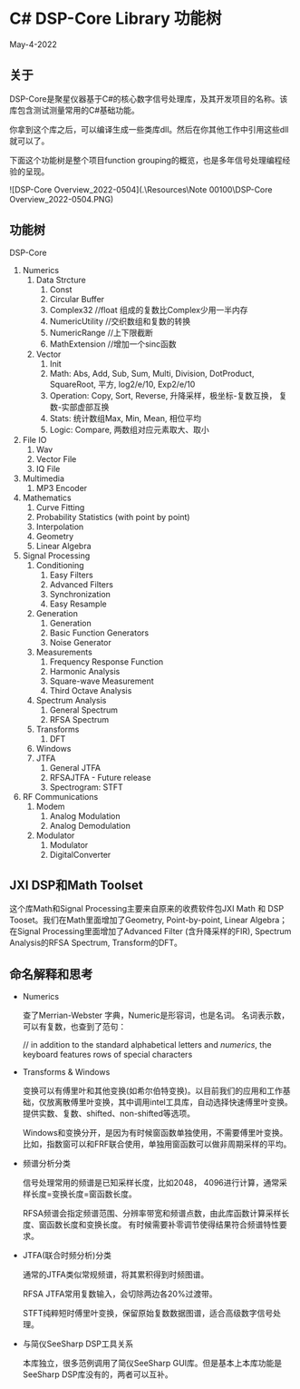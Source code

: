 # C# DSP-Core Library 功能树

May-4-2022

## 关于

DSP-Core是聚星仪器基于C#的核心数字信号处理库，及其开发项目的名称。该库包含测试测量常用的C#基础功能。

你拿到这个库之后，可以编译生成一些类库dll。然后在你其他工作中引用这些dll就可以了。

下面这个功能树是整个项目function grouping的概览，也是多年信号处理编程经验的呈现。

![DSP-Core Overview_2022-0504](.\Resources\Note 00100\DSP-Core Overview_2022-0504.PNG)

## 功能树

DSP-Core

1. Numerics
   1. Data Strcture
      1. Const
      2. Circular Buffer
      3. Complex32  //float 组成的复数比Complex少用一半内存
      4. NumericUtility  //交织数组和复数的转换
      5. NumericRange //上下限截断
      6. MathExtension //增加一个sinc函数
   2. Vector
      1. Init
      2. Math: Abs, Add, Sub, Sum, Multi, Division, DotProduct, SquareRoot, 平方, log2/e/10, Exp2/e/10
      3. Operation: Copy, Sort, Reverse, 升降采样，极坐标-复数互换， 复数-实部虚部互换
      4. Stats: 统计数组Max, Min, Mean, 相位平均
      5. Logic: Compare, 两数组对应元素取大、取小
2. File IO
   1. Wav
   2. Vector File
   3. IQ File
3. Multimedia
   1. MP3 Encoder
4. Mathematics
   1. Curve Fitting
   2. Probability Statistics (with point by point)
   3. Interpolation
   4. Geometry
   5. Linear Algebra
5. Signal Processing
   1. Conditioning
      1. Easy Filters
      2. Advanced Filters
      3. Synchronization
      4. Easy Resample
   2. Generation
      1. Generation
      2. Basic Function Generators
      3. Noise Generator
   3. Measurements
      1. Frequency Response Function
      2. Harmonic Analysis
      3. Square-wave Measurement
      4. Third Octave Analysis
   4. Spectrum Analysis
      1. General Spectrum
      2. RFSA Spectrum
   5. Transforms
      1. DFT
   6. Windows
   7. JTFA
      1. General JTFA
      2. RFSAJTFA - Future release
      3. Spectrogram: STFT
6. RF Communications
   1. Modem
      1. Analog Modulation
      2. Analog Demodulation
   2. Modulator
      1. Modulator
      2. DigitalConverter



## JXI DSP和Math Toolset

这个库Math和Signal Processing主要来自原来的收费软件包JXI Math 和 DSP Tooset。我们在Math里面增加了Geometry, Point-by-point, Linear Algebra；在Signal Processing里面增加了Advanced Filter (含升降采样的FIR), Spectrum Analysis的RFSA Spectrum, Transform的DFT。



## 命名解释和思考

* Numerics

  查了Merrian-Webster 字典，Numeric是形容词，也是名词。 名词表示数，可以有复数，也查到了范句：

  // in addition to the standard alphabetical letters and *numerics*, the keyboard features rows of special characters

* Transforms & Windows

  变换可以有傅里叶和其他变换(如希尔伯特变换)。以目前我们的应用和工作基础，仅放离散傅里叶变换，其中调用intel工具库，自动选择快速傅里叶变换。提供实数、复数、shifted、non-shifted等选项。

  Windows和变换分开，是因为有时候窗函数单独使用，不需要傅里叶变换。比如，指数窗可以和FRF联合使用，单独用窗函数可以做非周期采样的平均。

* 频谱分析分类

  信号处理常用的频谱是已知采样长度，比如2048， 4096进行计算，通常采样长度=变换长度=窗函数长度。

  RFSA频谱会指定频谱范围、分辨率带宽和频谱点数，由此库函数计算采样长度、窗函数长度和变换长度。 有时候需要补零调节使得结果符合频谱特性要求。

* JTFA(联合时频分析)分类

  通常的JTFA类似常规频谱，将其累积得到时频图谱。

  RFSA JTFA常用复数输入，会切除两边各20%过渡带。

  STFT纯粹短时傅里叶变换，保留原始复数数据图谱，适合高级数字信号处理。

* 与简仪SeeSharp DSP工具关系

  本库独立，很多范例调用了简仪SeeSharp GUI库。但是基本上本库功能是SeeSharp DSP库没有的，两者可以互补。